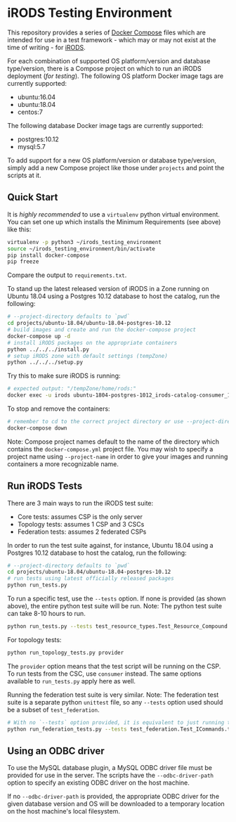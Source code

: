 # iRODS Testing Environment

This repository provides a series of [Docker Compose](https://docs.docker.com/compose/) files which are intended for use in a test framework - which may or may not exist at the time of writing - for [iRODS](https://irods.org). 

For each combination of supported OS platform/version and database type/version, there is a Compose project on which to run an iRODS deployment (*for testing*). The following OS platform Docker image tags are currently supported:
 - ubuntu:16.04
 - ubuntu:18.04
 - centos:7

The following database Docker image tags are currently supported:
 - postgres:10.12
 - mysql:5.7

To add support for a new OS platform/version or database type/version, simply add a new Compose project like those under `projects` and point the scripts at it.

## Quick Start

It is *highly recommended* to use a `virtualenv` python virtual environment. You can set one up which installs the Minimum Requirements (see above) like this:
```bash
virtualenv -p python3 ~/irods_testing_environment
source ~/irods_testing_environment/bin/activate
pip install docker-compose
pip freeze
```
Compare the output to `requirements.txt`.

To stand up the latest released version of iRODS in a Zone running on Ubuntu 18.04 using a Postgres 10.12 database to host the catalog, run the following:

```bash
# --project-directory defaults to `pwd`
cd projects/ubuntu-18.04/ubuntu-18.04-postgres-10.12
# build images and create and run the docker-compose project
docker-compose up -d
# install iRODS packages on the appropriate containers
python ../../../install.py
# setup iRODS zone with default settings (tempZone)
python ../../../setup.py
```
Try this to make sure iRODS is running:
```bash
# expected output: "/tempZone/home/rods:"
docker exec -u irods ubuntu-1804-postgres-1012_irods-catalog-consumer_1 ils
```
To stop and remove the containers:
```bash
# remember to cd to the correct project directory or use --project-directory
docker-compose down
```
Note: Compose project names default to the name of the directory which contains the `docker-compose.yml` project file. You may wish to specify a project name using `--project-name` in order to give your images and running containers a more recognizable name.

## Run iRODS Tests

There are 3 main ways to run the iRODS test suite:
 - Core tests: assumes CSP is the only server
 - Topology tests: assumes 1 CSP and 3 CSCs
 - Federation tests: assumes 2 federated CSPs

In order to run the test suite against, for instance, Ubuntu 18.04 using a Postgres 10.12 database to host the catalog, run the following:
```bash
# --project-directory defaults to `pwd`
cd projects/ubuntu-18.04/ubuntu-18.04-postgres-10.12
# run tests using latest officially released packages
python run_tests.py
```

To run a specific test, use the `--tests` option. If none is provided (as shown above), the entire python test suite will be run. Note: The python test suite can take 8-10 hours to run.
```bash
python run_tests.py --tests test_resource_types.Test_Resource_Compound
```

For topology tests:
```bash
python run_topology_tests.py provider
```
The `provider` option means that the test script will be running on the CSP. To run tests from the CSC, use `consumer` instead. The same options available to `run_tests.py` apply here as well.

Running the federation test suite is very similar. Note: The federation test suite is a separate python `unittest` file, so any `--tests` option used should be a subset of `test_federation`.
```bash
# With no `--tests` option provided, it is equivalent to just running test_federation
python run_federation_tests.py --tests test_federation.Test_ICommands.test_iquest__3466
```

## Using an ODBC driver

To use the MySQL database plugin, a MySQL ODBC driver file must be provided for use in the server. The scripts have the `--odbc-driver-path` option to specify an existing ODBC driver on the host machine.

If no `--odbc-driver-path` is provided, the appropriate ODBC driver for the given database version and OS will be downloaded to a temporary location on the host machine's local filesystem.
